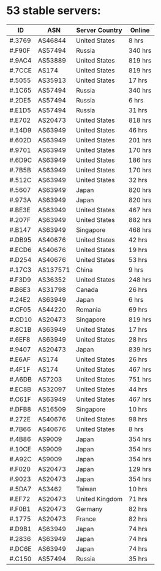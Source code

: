 # 53 stable servers:

| ID | ASN | Server Country | Online |
| ------ | ------ | ------ | ------ |
| #.3769 | AS46844 | United States | 8 hrs |
| #.F90F | AS57494 | Russia | 340 hrs |
| #.9AC4 | AS53889 | United States | 819 hrs |
| #.7CCE | AS174 | United States | 819 hrs |
| #.5055 | AS35913 | United States | 17 hrs |
| #.1C65 | AS57494 | Russia | 340 hrs |
| #.2DE5 | AS57494 | Russia | 6 hrs |
| #.E1D5 | AS57494 | Russia | 31 hrs |
| #.E702 | AS20473 | United States | 818 hrs |
| #.14D9 | AS63949 | United States | 46 hrs |
| #.602D | AS63949 | United States | 201 hrs |
| #.9701 | AS63949 | United States | 170 hrs |
| #.6D9C | AS63949 | United States | 186 hrs |
| #.7B5B | AS63949 | United States | 170 hrs |
| #.512C | AS63949 | United States | 32 hrs |
| #.5607 | AS63949 | Japan | 820 hrs |
| #.973A | AS63949 | Japan | 820 hrs |
| #.BE3E | AS63949 | United States | 467 hrs |
| #.207F | AS63949 | United States | 882 hrs |
| #.B147 | AS63949 | Singapore | 468 hrs |
| #.DB95 | AS40676 | United States | 42 hrs |
| #.ECD6 | AS40676 | United States | 19 hrs |
| #.D254 | AS40676 | United States | 53 hrs |
| #.17C3 | AS137571 | China | 9 hrs |
| #.F3D9 | AS36352 | United States | 248 hrs |
| #.B6E3 | AS31798 | Canada | 26 hrs |
| #.24E2 | AS63949 | Japan | 6 hrs |
| #.CF05 | AS44220 | Romania | 69 hrs |
| #.CD10 | AS20473 | Singapore | 819 hrs |
| #.8C1B | AS63949 | United States | 17 hrs |
| #.6EF8 | AS63949 | United States | 28 hrs |
| #.9407 | AS20473 | Japan | 839 hrs |
| #.E6AF | AS174 | United States | 26 hrs |
| #.4F1F | AS174 | United States | 467 hrs |
| #.A6DB | AS7203 | United States | 751 hrs |
| #.EC8B | AS32097 | United States | 44 hrs |
| #.C61F | AS63949 | United States | 467 hrs |
| #.DFB8 | AS16509 | Singapore | 10 hrs |
| #.272E | AS40676 | United States | 98 hrs |
| #.7B66 | AS40676 | United States | 8 hrs |
| #.4B86 | AS9009 | Japan | 354 hrs |
| #.10CE | AS9009 | Japan | 354 hrs |
| #.A92C | AS9009 | Japan | 354 hrs |
| #.F020 | AS20473 | Japan | 129 hrs |
| #.9023 | AS20473 | Japan | 354 hrs |
| #.5DA7 | AS3462 | Taiwan | 10 hrs |
| #.EF72 | AS20473 | United Kingdom | 71 hrs |
| #.F0B1 | AS20473 | Germany | 82 hrs |
| #.1775 | AS20473 | France | 82 hrs |
| #.D9B1 | AS63949 | Japan | 74 hrs |
| #.2836 | AS63949 | Japan | 74 hrs |
| #.DC6E | AS63949 | Japan | 74 hrs |
| #.C150 | AS57494 | Russia | 35 hrs |

